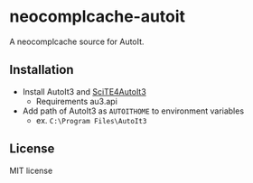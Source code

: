 # neocomplcache-autoit

A neocomplcache source for AutoIt.

## Installation

- Install AutoIt3 and [SciTE4AutoIt3](http://www.autoitscript.com/site/autoit-script-editor/downloads/)
  * Requirements au3.api
- Add path of AutoIt3 as `AUTOITHOME` to environment variables
  * ex. `C:\Program Files\AutoIt3`

## License

MIT license
